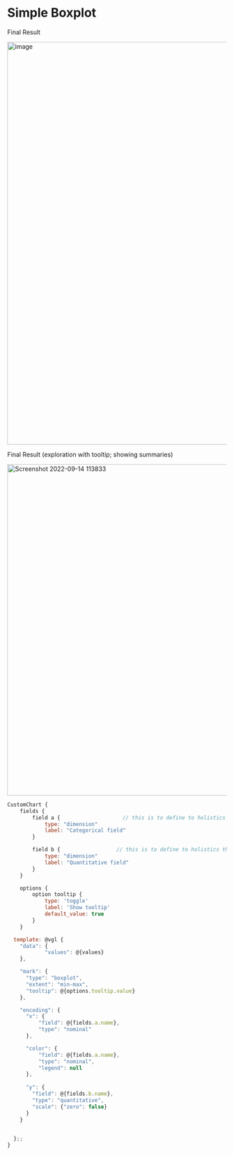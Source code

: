 # Simple Boxplot

Final Result

<img width="925" alt="image" src="https://user-images.githubusercontent.com/27631976/190141668-afca099e-f1e2-4fcb-b451-3422f5b9b691.png">


Final Result (exploration with tooltip; showing summaries)

<img width="761" alt="Screenshot 2022-09-14 113833" src="https://user-images.githubusercontent.com/27631976/190141067-ead4bef4-c404-4b8c-a9e5-c36d09696409.png">


```javascript
CustomChart {
    fields {
        field a {                    // this is to define to holistics the first field input
            type: "dimension"
            label: "Categorical field"
        }

        field b {                  // this is to define to holistics the second field input
            type: "dimension"            
            label: "Quantitative field"
        }
    }

    options {
        option tooltip {
            type: 'toggle'
            label: 'Show tooltip'
            default_value: true
        }
    }

  template: @vgl {
    "data": {
            "values": @{values}
    },

    "mark": {
      "type": "boxplot",
      "extent": "min-max",
      "tooltip": @{options.tooltip.value}
    },

    "encoding": {
      "x": {
          "field": @{fields.a.name}, 
          "type": "nominal"
      },

      "color": {
          "field": @{fields.a.name}, 
          "type": "nominal", 
          "legend": null
      },
      
      "y": {
        "field": @{fields.b.name},
        "type": "quantitative",
        "scale": {"zero": false}
      }
    }
    

  };;
}
```
